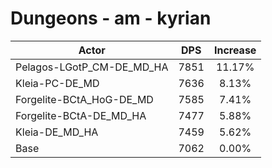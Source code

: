 # Dungeons - am - kyrian
| Actor | DPS | Increase |
|---|:---:|:---:|
|Pelagos-LGotP_CM-DE_MD_HA|7851|11.17%|
|Kleia-PC-DE_MD|7636|8.13%|
|Forgelite-BCtA_HoG-DE_MD|7585|7.41%|
|Forgelite-BCtA-DE_MD_HA|7477|5.88%|
|Kleia-DE_MD_HA|7459|5.62%|
|Base|7062|0.00%|
